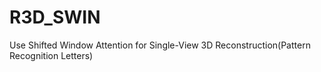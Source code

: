 # R3D_SWIN
Use Shifted Window Attention for Single-View 3D Reconstruction(Pattern Recognition Letters)
